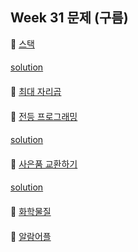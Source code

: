 ## Week 31 문제 (구름)

👀 [스택](https://level.goorm.io/exam/43218/%EC%8A%A4%ED%83%9D-stack/quiz/1)
####
[solution](https://github.com/KimHunJin/Study-Book/blob/master/algorithm/src/goorm/_Stack.java)
####

👀 [최대 자리곱](https://level.goorm.io/exam/49113/%EC%B5%9C%EB%8C%80-%EC%9E%90%EB%A6%AC%EA%B3%B1/quiz/1)
####
####

👀 [전등 프로그래밍](https://level.goorm.io/exam/51584/%EA%B5%AC%EB%A6%84-%EA%B2%8C%EC%9E%841-%EB%AF%B8%EC%99%84%EC%84%B1/quiz/1)
####
[solution](https://github.com/KimHunJin/Study-Book/blob/master/algorithm/src/goorm/LightProgramming.java)
####

👀 [사은품 교환하기](https://level.goorm.io/exam/47878/%EC%82%AC%EC%9D%80%ED%92%88-%EA%B5%90%ED%99%98%ED%95%98%EA%B8%B0/quiz/1)
####
[solution](https://github.com/KimHunJin/Study-Book/blob/master/algorithm/src/goorm/GiftExchange.java)
####

👀 [화학물질](https://level.goorm.io/exam/43071/1c-%ED%99%94%ED%95%99-%EB%AC%BC%EC%A7%88/quiz/1)
####
####

👀 [알람어플](https://level.goorm.io/exam/47879/%EC%95%8C%EB%9E%8C-%EC%96%B4%ED%94%8C/quiz/1)
####
####

